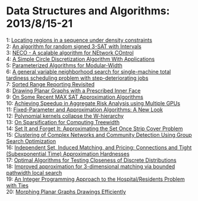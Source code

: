 # Data Structures and Algorithms: 2013/8/15-21  
1: [Locating regions in a sequence under density constraints](https://doi.org/10.48550/arXiv.1104.0919)  
2: [An algorithm for random signed 3-SAT with Intervals](https://doi.org/10.48550/arXiv.1105.2525)  
3: [NECO - A scalable algorithm for NEtwork COntrol](https://doi.org/10.48550/arXiv.1307.2582)  
4: [A Simple Circle Discretization Algorithm With Applications](https://doi.org/10.48550/arXiv.1308.2581)  
5: [Parameterized Algorithms for Modular-Width](https://doi.org/10.48550/arXiv.1308.2858)  
6: [A general variable neighborhood search for single-machine total  tardiness scheduling problem with step-deteriorating jobs](https://doi.org/10.48550/arXiv.1301.7134)  
7: [Sorted Range Reporting Revisited](https://doi.org/10.48550/arXiv.1308.3326)  
8: [Drawing Planar Graphs with a Prescribed Inner Face](https://doi.org/10.48550/arXiv.1308.3370)  
9: [On Some Recent MAX SAT Approximation Algorithms](https://doi.org/10.48550/arXiv.1308.3405)  
10: [Achieving Speedup in Aggregate Risk Analysis using Multiple GPUs](https://doi.org/10.48550/arXiv.1308.2572)  
11: [Fixed-Parameter and Approximation Algorithms: A New Look](https://doi.org/10.48550/arXiv.1308.3520)  
12: [Polynomial kernels collapse the W-hierarchy](https://doi.org/10.48550/arXiv.1308.3613)  
13: [On Sparsification for Computing Treewidth](https://doi.org/10.48550/arXiv.1308.3665)  
14: [Set It and Forget It: Approximating the Set Once Strip Cover Problem](https://doi.org/10.48550/arXiv.1204.1082)  
15: [Clustering of Complex Networks and Community Detection Using Group  Search Optimization](https://doi.org/10.48550/arXiv.1307.1372)  
16: [Independent Set, Induced Matching, and Pricing: Connections and Tight  (Subexponential Time) Approximation Hardnesses](https://doi.org/10.48550/arXiv.1308.2617)  
17: [Optimal Algorithms for Testing Closeness of Discrete Distributions](https://doi.org/10.48550/arXiv.1308.3946)  
18: [Improved approximation for 3-dimensional matching via bounded pathwidth  local search](https://doi.org/10.48550/arXiv.1304.1424)  
19: [An Integer Programming Approach to the Hospital/Residents Problem with  Ties](https://doi.org/10.48550/arXiv.1308.4064)  
20: [Morphing Planar Graphs Drawings Efficiently](https://doi.org/10.48550/arXiv.1308.4291)  
